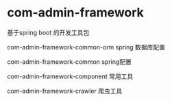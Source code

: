 # com-admin-framework
基于spring boot 的开发工具包

com-admin-framework-common-orm spring 数据库配置

com-admin-framework-common spring配置

com-admin-framework-component 常用工具

com-admin-framework-crawler 爬虫工具
